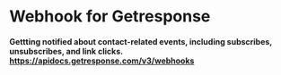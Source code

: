 # Webhook for Getresponse


#### Gettting notified about contact-related events, including subscribes, unsubscribes, and link clicks. https://apidocs.getresponse.com/v3/webhooks
